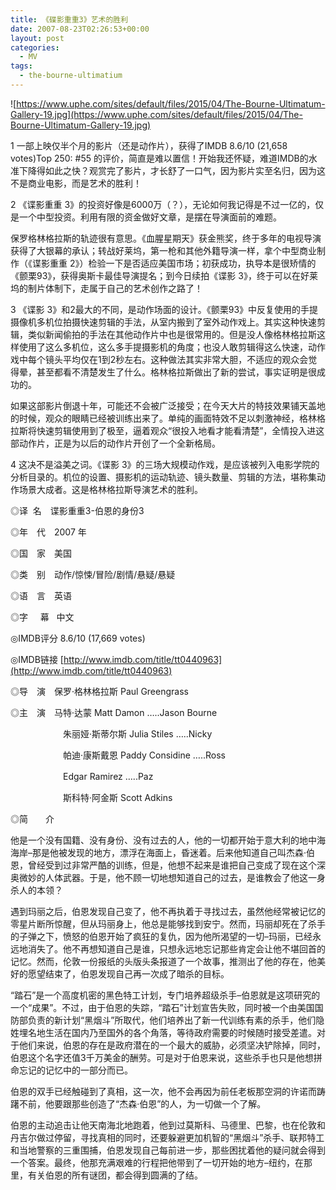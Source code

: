 ```yaml
---
title: 《碟影重重3》艺术的胜利
date: 2007-08-23T02:26:53+00:00
layout: post
categories:
  - MV
tags:
  - the-bourne-ultimatium
---
```

![https://www.uphe.com/sites/default/files/2015/04/The-Bourne-Ultimatum-Gallery-19.jpg](https://www.uphe.com/sites/default/files/2015/04/The-Bourne-Ultimatum-Gallery-19.jpg)
<!--more-->
1 一部上映仅半个月的影片（还是动作片），获得了IMDB 8.6/10 (21,658 votes)Top 250: #55 的评价，简直是难以置信！开始我还怀疑，难道IMDB的水准下降得如此之快？观赏完了影片，才长舒了一口气，因为影片实至名归，因为这不是商业电影，而是艺术的胜利！

2 《谍影重重 3》的投资好像是6000万（？），无论如何我记得是不过一亿的，仅是一个中型投资。利用有限的资金做好文章，是摆在导演面前的难题。

保罗格林格拉斯的轨迹很有意思。《血腥星期天》获金熊奖，终于多年的电视导演获得了大银幕的承认；转战好莱坞，第一枪和其他外籍导演一样，拿个中型商业制作（《谍影重重 2》）检验一下是否适应美国市场；初获成功，执导本是很矫情的《颤栗93》，获得奥斯卡最佳导演提名；到今日续拍《谍影 3》，终于可以在好莱坞的制片体制下，走属于自己的艺术创作之路了！

3 《谍影 3》和2最大的不同，是动作场面的设计。《颤栗93》中反复使用的手提摄像机多机位拍摄快速剪辑的手法，从室内搬到了室外动作戏上。其实这种快速剪辑，类似新闻偷拍的手法在其他动作片中也是很常用的。但是没人像格林格拉斯这样使用了这么多机位，这么多手提摄影机的角度；也没人敢剪辑得这么快速，动作戏中每个镜头平均仅在1到2秒左右。这种做法其实非常大胆，不适应的观众会觉得晕，甚至都看不清楚发生了什么。格林格拉斯做出了新的尝试，事实证明是很成功的。

如果这部影片倒退十年，可能还不会被广泛接受；在今天大片的特技效果铺天盖地的时候，观众的眼睛已经被训练出来了。单纯的画面特效不足以刺激神经，格林格拉斯将快速剪辑使用到了极至，逼着观众“很投入地看才能看清楚”，全情投入进这部动作片，正是为以后的动作片开创了一个全新格局。

4 这决不是溢美之词。《谍影 3》的三场大规模动作戏，是应该被列入电影学院的分析目录的。机位的设置、摄影机的运动轨迹、镜头数量、剪辑的方法，堪称集动作场景大成者。这是格林格拉斯导演艺术的胜利。

◎译  名　谍影重重3-伯恩的身份3

◎年　代　2007 年

◎国　家　美国

◎类　别　动作/惊悚/冒险/剧情/悬疑/悬疑

◎语　言　英语

◎字     幕   中文

◎IMDB评分 8.6/10 (17,669 votes)

◎IMDB链接 [http://www.imdb.com/title/tt0440963](http://www.imdb.com/title/tt0440963)

◎导　演　保罗·格林格拉斯 Paul Greengrass

◎主　演　马特·达蒙 Matt Damon …..Jason Bourne

　　　　　　朱丽娅·斯蒂尔斯 Julia Stiles …..Nicky

　　　　　　帕迪·康斯戴恩 Paddy Considine …..Ross

　　　　　　Edgar Ramirez …..Paz

　　　　　　斯科特·阿金斯 Scott Adkins

◎简　　介　

他是一个没有国籍、没有身份、没有过去的人，他的一切都开始于意大利的地中海海岸–那是他被发现的地方，漂浮在海面上，昏迷着。后来他知道自己叫杰森·伯恩，曾经受到过非常严酷的训练，但是，他想不起来是谁把自己变成了现在这个深奥微妙的人体武器。于是，他不顾一切地想知道自己的过去，是谁教会了他这一身杀人的本领？

遇到玛丽之后，伯恩发现自己变了，他不再执着于寻找过去，虽然他经常被记忆的零星片断所惊醒，但从玛丽身上，他总是能够找到安宁。然而，玛丽却死在了杀手的子弹之下，愤怒的伯恩开始了疯狂的复仇，因为他所渴望的一切–玛丽，已经永远地消失了。他不再想知道自己是谁，只想永远地忘记那些肯定会让他不堪回首的记忆。然而，伦敦一份报纸的头版头条报道了一个故事，推测出了他的存在，他美好的愿望结束了，伯恩发现自己再一次成了暗杀的目标。

“踏石”是一个高度机密的黑色特工计划，专门培养超级杀手–伯恩就是这项研究的一个“成果”。不过，由于伯恩的失踪，“踏石”计划宣告失败，同时被一个由美国国防部负责的新计划“黑烟斗”所取代，他们培养出了新一代训练有素的杀手，他们隐姓埋名地生活在国内乃至国外的各个角落，等待政府需要的时候随时接受差遣。对于他们来说，伯恩的存在是政府潜在的一个最大的威胁，必须坚决铲除掉，同时，伯恩这个名字还值3千万美金的酬劳。可是对于伯恩来说，这些杀手也只是他想拼命忘记的记忆中的一部分而已。

伯恩的双手已经触碰到了真相，这一次，他不会再因为前任老板那空洞的许诺而踌躇不前，他要跟那些创造了“杰森·伯恩”的人，为一切做一个了解。

伯恩的主动追击让他天南海北地跑着，他到过莫斯科、马德里、巴黎，也在伦敦和丹吉尔做过停留，寻找真相的同时，还要躲避更加机智的“黑烟斗”杀手、联邦特工和当地警察的三重围捕，伯恩发现自己每前进一步，那些困扰着他的疑问就会得到一个答案。最终，他那充满艰难的行程把他带到了一切开始的地方–纽约，在那里，有关伯恩的所有谜团，都会得到圆满的了结。